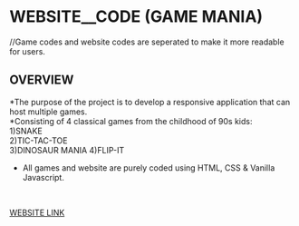 # WEBSITE__CODE (GAME MANIA)

//Game codes and website codes are seperated to make it more readable for users.

## OVERVIEW
*The purpose of the project is to develop a responsive application that can host multiple games.</br>
*Consisting of 4 classical games from the childhood of 90s kids:</br>
                                                                1)SNAKE</br>
                                                                2)TIC-TAC-TOE</br>
                                                                3)DINOSAUR MANIA</r>
                                                                4)FLIP-IT </br>
* All games and website are purely coded using  HTML, CSS & Vanilla Javascript.</br>
</br>

<a href="https://sparsh0602.github.io/GAMEMANIA.github.io/">WEBSITE LINK</a>
                                                                
                                                                
                                                             
                                                             
                                                              
    
